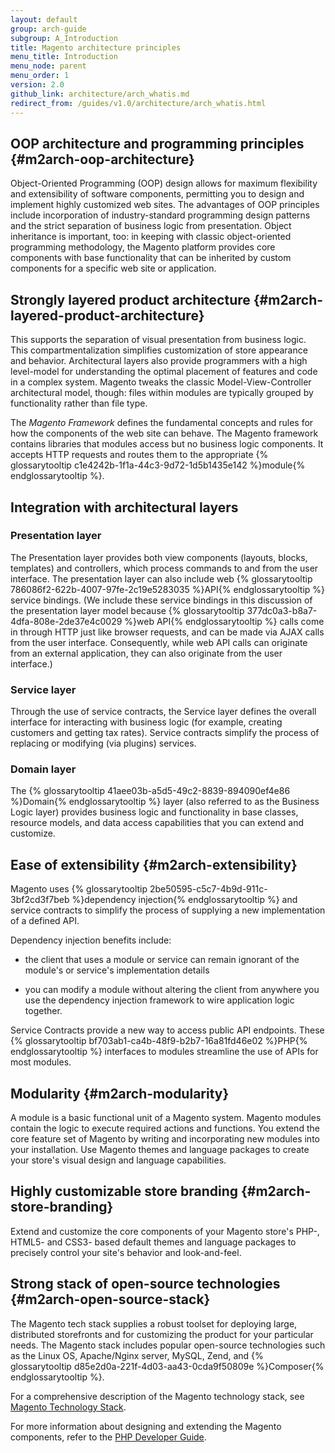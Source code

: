 ```yaml
---
layout: default
group: arch-guide
subgroup: A_Introduction
title: Magento architecture principles
menu_title: Introduction
menu_node: parent
menu_order: 1
version: 2.0
github_link: architecture/arch_whatis.md
redirect_from: /guides/v1.0/architecture/arch_whatis.html
---
```


## OOP architecture and programming principles {#m2arch-oop-architecture}

Object-Oriented Programming (OOP) design allows for maximum flexibility and extensibility of software components, permitting you to design and implement highly customized web sites. The advantages of OOP principles include incorporation of industry-standard programming design patterns and the strict separation of business logic from presentation. Object inheritance is important, too: in keeping with classic object-oriented programming methodology, the Magento platform provides core components with base functionality that can be inherited by custom components for a specific web site or application.

## Strongly layered product architecture {#m2arch-layered-product-architecture}

This supports the separation of visual presentation from business logic. This compartmentalization simplifies customization of store appearance and behavior. Architectural layers also provide programmers with a high level-model for understanding the  optimal placement of features and code in a complex system. Magento tweaks the classic Model-View-Controller architectural model, though: files within modules are typically grouped by functionality rather than file type.

The *Magento Framework* defines the fundamental concepts and rules for how the components of the web site can behave. The Magento framework contains libraries that modules access but no business logic components. It accepts HTTP requests and routes them to the appropriate {% glossarytooltip c1e4242b-1f1a-44c3-9d72-1d5b1435e142 %}module{% endglossarytooltip %}.

## Integration with architectural layers

### Presentation layer

The Presentation layer provides both view components (layouts, blocks, templates) and controllers, which process commands to and from the user interface. The presentation layer can also include web {% glossarytooltip 786086f2-622b-4007-97fe-2c19e5283035 %}API{% endglossarytooltip %} service bindings. (We include these service bindings in this discussion of the presentation layer model because  {% glossarytooltip 377dc0a3-b8a7-4dfa-808e-2de37e4c0029 %}web API{% endglossarytooltip %} calls come in through HTTP just like browser requests, and can be made via AJAX calls from the user interface. Consequently, while web API calls can originate from an external application, they  can also originate from the user interface.)

### Service layer

Through the use of service contracts, the Service layer defines the overall interface for interacting with business logic (for example, creating customers and getting tax rates). Service contracts simplify the process of replacing or modifying (via plugins) services.

### Domain layer

The {% glossarytooltip 41aee03b-a5d5-49c2-8839-894090ef4e86 %}Domain{% endglossarytooltip %} layer (also referred to as the Business Logic layer) provides business logic and functionality in base classes, resource models, and data access capabilities that you can extend and customize.

## Ease of extensibility {#m2arch-extensibility}

Magento uses {% glossarytooltip 2be50595-c5c7-4b9d-911c-3bf2cd3f7beb %}dependency injection{% endglossarytooltip %} and service contracts to simplify the process of supplying a new implementation of a defined API.

Dependency injection benefits include:

* the client that uses a module or service can remain ignorant of the module's or service's  implementation details

* you can modify a module without altering the client from anywhere you use the dependency injection framework to wire application logic together.

Service Contracts provide a new way to access public API endpoints. These {% glossarytooltip bf703ab1-ca4b-48f9-b2b7-16a81fd46e02 %}PHP{% endglossarytooltip %} interfaces to modules streamline the use of APIs for most modules.

## Modularity {#m2arch-modularity}

A module is a basic functional unit of a Magento system. Magento modules contain the logic to execute required actions and functions. You extend the core feature set of Magento by writing and incorporating new modules into your installation. Use Magento themes and language packages to create your store's visual design and language capabilities.

## Highly customizable store branding {#m2arch-store-branding}

Extend and customize the core components of your Magento store's PHP-, HTML5- and CSS3- based default themes and language packages to precisely control your site's behavior and look-and-feel.

## Strong stack of open-source technologies {#m2arch-open-source-stack}

The Magento tech stack supplies a robust toolset for deploying large, distributed storefronts and for customizing the product for your particular needs. The Magento stack includes popular open-source technologies such as the Linux OS, Apache/Nginx server, MySQL, Zend, and {% glossarytooltip d85e2d0a-221f-4d03-aa43-0cda9f50809e %}Composer{% endglossarytooltip %}.

For a comprehensive description of the Magento technology stack, see [Magento Technology Stack]({{page.baseurl}}architecture/tech-stack.html).

<div class="bs-callout bs-callout-info" id="info">

  <p>For more information about designing and extending the Magento components, refer to the <a href="{{page.baseurl}}extension-dev-guide/bk-extension-dev-guide.html" target="_blank">PHP Developer Guide</a>.</p>

</div>
